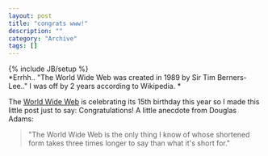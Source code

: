 ```yaml
--- 
layout: post 
title: "congrats www!"
description: ""
category: "Archive"
tags: []
---
```

{% include JB/setup %}  
*Errhh.. "The World Wide Web was created in 1989 by Sir Tim Berners-Lee.." I was off by 2 years according to Wikipedia. *

The <a href="http://en.wikipedia.org/wiki/World_wide_web">World Wide Web</a> is celebrating its 15th birthday this year so I made this little post just to say: Congratulations!
 A little anecdote from Douglas Adams:
 
 > "The World Wide Web is the only thing I know of whose shortened form takes three times longer to say than what it's short for."
